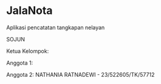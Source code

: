 # JalaNota
Aplikasi pencatatan tangkapan nelayan

SOJUN

Ketua Kelompok:

Anggota 1:

Anggota 2: NATHANIA RATNADEWI - 23/522605/TK/57712
